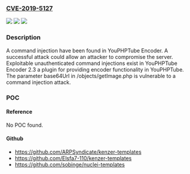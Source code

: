 ### [CVE-2019-5127](https://cve.mitre.org/cgi-bin/cvename.cgi?name=CVE-2019-5127)
![](https://img.shields.io/static/v1?label=Product&message=YouPHPTube%22&color=blue)
![](https://img.shields.io/static/v1?label=Version&message=n%2Fa&color=blue)
![](https://img.shields.io/static/v1?label=Vulnerability&message=OS%20command%20injection&color=brighgreen)

### Description

A command injection have been found in YouPHPTube Encoder. A successful attack could allow an attacker to compromise the server. Exploitable unauthenticated command injections exist in YouPHPTube Encoder 2.3 a plugin for providing encoder functionality in YouPHPTube. The parameter base64Url in /objects/getImage.php is vulnerable to a command injection attack.

### POC

#### Reference
No POC found.

#### Github
- https://github.com/ARPSyndicate/kenzer-templates
- https://github.com/Elsfa7-110/kenzer-templates
- https://github.com/sobinge/nuclei-templates

